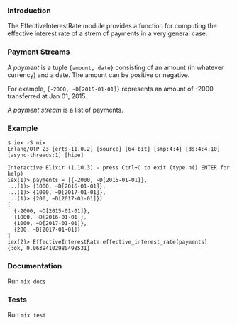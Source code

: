 ### Introduction

The EffectiveInterestRate module provides a function for computing the
effective interest rate of a strem of payments in a very general case.

### Payment Streams

A *payment* is a tuple `{amount, date}` consisting of an amount (in
whatever currency) and a date. The amount can be positive or negative.

For example, `{-2000, ~D[2015-01-01]}` represents an amount of -2000
transferred at Jan 01, 2015.

A *payment stream* is a list of payments.

### Example

```
$ iex -S mix
Erlang/OTP 23 [erts-11.0.2] [source] [64-bit] [smp:4:4] [ds:4:4:10] [async-threads:1] [hipe]

Interactive Elixir (1.10.3) - press Ctrl+C to exit (type h() ENTER for help)
iex(1)> payments = [{-2000, ~D[2015-01-01]},
...(1)> {1000, ~D[2016-01-01]},
...(1)> {1000, ~D[2017-01-01]},
...(1)> {200, ~D[2017-01-01]}]
[
  {-2000, ~D[2015-01-01]},
  {1000, ~D[2016-01-01]},
  {1000, ~D[2017-01-01]},
  {200, ~D[2017-01-01]}
]
iex(2)> EffectiveInterestRate.effective_interest_rate(payments)
{:ok, 0.06394102980498531}
```

### Documentation

Run `mix docs`

### Tests

Run `mix test`
